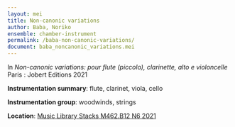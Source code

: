 ```yaml
---
layout: mei
title: Non-canonic variations 
author: Baba, Noriko 
ensemble: chamber-instrument 
permalink: /baba-non-canonic-variations/
document: baba_noncanonic_variations.mei
---
```


In *Non-canonic variations: pour flute (piccolo), clarinette, alto e violoncelle* Paris : Jobert Editions 2021

**Instrumentation summary**: flute, clarinet, viola, cello 

**Instrumentation group**: woodwinds, strings 

**Location**: <a href="https://tufts.primo.exlibrisgroup.com/permalink/01TUN_INST/1kc9gia/alma991018456866503851" target="_blank">Music Library Stacks M462.B12 N6 2021</a>
